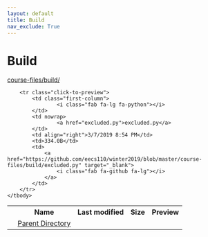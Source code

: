 ```yaml
---
layout: default
title: Build
nav_exclude: True
---
```


# Build

[course-files/build/](.)

<table class="tbl-files">
    <tbody>
        <tr>
            <th valign="top"></th>
            <th>Name</th>
            <th>Last modified</th>
            <th>Size</th>
            <th>Preview</th>
        </tr>
        <tr>
            <td valign="top">
                <i class="fa fa-folder-open"></i>
            </td>
            <td><a href="../">Parent Directory</a></td>
            <td>&nbsp;</td>
            <td>&nbsp;</td>
            <td>&nbsp;</td>
        </tr>

        <tr class="click-to-preview">
            <td class="first-column">
                    <i class="fab fa-lg fa-python"></i>
            </td>
            <td nowrap>
                    <a href="excluded.py">excluded.py</a>
            </td>
            <td align="right">3/7/2019 8:54 PM</td>
            <td>334.0B</td>
            <td>
                <a href="https://github.com/eecs110/winter2019/blob/master/course-files/build/excluded.py" target="_blank">
                    <i class="fab fa-github fa-lg"></i>
                </a>
            </td>
        </tr>
    </tbody>
</table>
